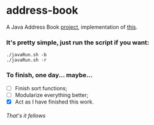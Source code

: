 # address-book
A Java Address Book [project](https://github.com/schuberty/address-book), implementation of [this](http://programmingbydoing.com/a/project-address-book.html).

### It's pretty simple, just run the script if you want:
```
./javaRun.sh -b
./javaRun.sh -r
```

### To finish, one day... maybe...
- [ ] Finish sort functions;
- [ ] Modularize everything better;
- [x] Act as I have finished this work.

###### *That's it fellows*